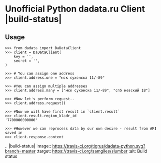 Unofficial Python dadata.ru Client |build-status|
===============================================

## Usage

```
>>> from dadata import DaDataClient
>>> client = DaDataClient(
    key = '',
    secret = '',
)

>>> # You can assign one address
>>> client.address.one = "мск сухонска 11/-89"

>>> #You can assign multiple addresses
>>> client.address.many = ["мск сухонска 11/-89", "спб невский 18"]

>>> #Now let's perform request..
>>> client.address.request()

>>> #Now we will have first result in `client.result`
>>> client.result.region_kladr_id
'7700000000000'

>>> #However we can reprocess data by our own desire - result from API saved in 
>>> client.response.content
```

.. |build-status| image:: https://travis-ci.org/tigrus/dadata-python.svg?branch=master
   :target: https://travis-ci.org/samgiles/slumber
   :alt: Build status
